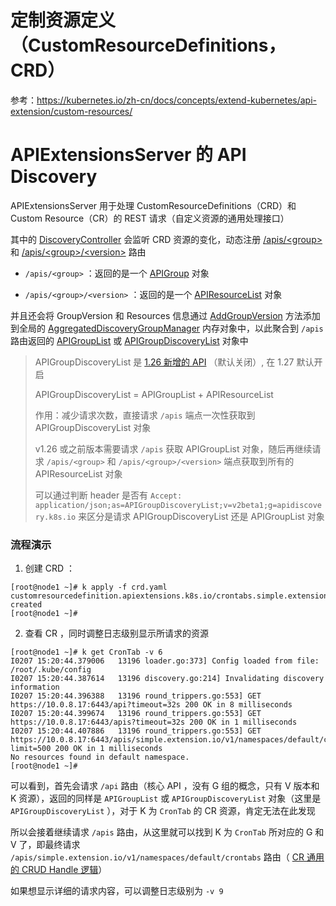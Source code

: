 # 定制资源定义（CustomResourceDefinitions，CRD）

参考：https://kubernetes.io/zh-cn/docs/concepts/extend-kubernetes/api-extension/custom-resources/

# APIExtensionsServer 的 API Discovery

APIExtensionsServer 用于处理 CustomResourceDefinitions（CRD）和 Custom Resource（CR）的 REST
请求（自定义资源的通用处理接口）

其中的 [DiscoveryController](https://github.com/kubernetes/kubernetes/blob/v1.27.2/staging/src/k8s.io/apiextensions-apiserver/pkg/apiserver/customresource_discovery_controller.go#L45)
会监听 CRD
资源的变化，动态注册 [/apis/\<group>](https://github.com/kubernetes/kubernetes/blob/v1.27.2/staging/src/k8s.io/apiextensions-apiserver/pkg/apiserver/customresource_discovery_controller.go#L246)
和 [/apis/\<group>/\<version>](https://github.com/kubernetes/kubernetes/blob/v1.27.2/staging/src/k8s.io/apiextensions-apiserver/pkg/apiserver/customresource_discovery_controller.go#L259-L261)
路由

- `/apis/<group>`
  ：返回的是一个 [APIGroup](https://github.com/kubernetes/kubernetes/blob/v1.27.2/staging/src/k8s.io/apimachinery/pkg/apis/meta/v1/types.go#L1057-L1076)
  对象

- `/apis/<group>/<version>`
  ：返回的是一个 [APIResourceList](https://github.com/kubernetes/kubernetes/blob/v1.27.2/staging/src/k8s.io/apimachinery/pkg/apis/meta/v1/types.go#L1148-L1154)
  对象

并且还会将 GroupVersion 和 Resources
信息通过 [AddGroupVersion](https://github.com/kubernetes/kubernetes/blob/v1.27.2/staging/src/k8s.io/apiextensions-apiserver/pkg/apiserver/customresource_discovery_controller.go#L267-L271)
方法添加到全局的 [AggregatedDiscoveryGroupManager](https://github.com/kubernetes/kubernetes/blob/v1.27.2/staging/src/k8s.io/apiserver/pkg/server/config.go#L278)
内存对象中，以此聚合到 `/apis`
路由返回的 [APIGroupList](https://github.com/kubernetes/kubernetes/blob/v1.27.2/staging/src/k8s.io/apimachinery/pkg/apis/meta/v1/types.go#L1047-L1051)
或 [APIGroupDiscoveryList](https://github.com/kubernetes/kubernetes/blob/v1.27.2/staging/src/k8s.io/api/apidiscovery/v2beta1/types.go#L33-L41)
对象中

> APIGroupDiscoveryList 是 [1.26 新增的 API](https://github.com/kubernetes/enhancements/issues/3352) （默认关闭）, 在 1.27
> 默认开启
>
> APIGroupDiscoveryList = APIGroupList + APIResourceList
>
> 作用：减少请求次数，直接请求 `/apis` 端点一次性获取到 APIGroupDiscoveryList 对象
>
> v1.26 或之前版本需要请求 `/apis` 获取 APIGroupList 对象，随后再继续请求 `/apis/<group>` 和 `/apis/<group>/<version>`
> 端点获取到所有的 APIResourceList 对象
>
> 可以通过判断 header 是否有 `Accept: application/json;as=APIGroupDiscoveryList;v=v2beta1;g=apidiscovery.k8s.io` 来区分是请求
> APIGroupDiscoveryList 还是 APIGroupList 对象

### 流程演示

1. 创建 CRD ：

```shell
[root@node1 ~]# k apply -f crd.yaml 
customresourcedefinition.apiextensions.k8s.io/crontabs.simple.extension.io created
[root@node1 ~]# 
```

2. 查看 CR ，同时调整日志级别显示所请求的资源

```shell
[root@node1 ~]# k get CronTab -v 6
I0207 15:20:44.379006   13196 loader.go:373] Config loaded from file:  /root/.kube/config
I0207 15:20:44.387614   13196 discovery.go:214] Invalidating discovery information
I0207 15:20:44.396388   13196 round_trippers.go:553] GET https://10.0.8.17:6443/api?timeout=32s 200 OK in 8 milliseconds
I0207 15:20:44.399674   13196 round_trippers.go:553] GET https://10.0.8.17:6443/apis?timeout=32s 200 OK in 1 milliseconds
I0207 15:20:44.407886   13196 round_trippers.go:553] GET https://10.0.8.17:6443/apis/simple.extension.io/v1/namespaces/default/crontabs?limit=500 200 OK in 1 milliseconds
No resources found in default namespace.
[root@node1 ~]# 
```

可以看到，首先会请求 `/api` 路由（核心 API ，没有 G 组的概念，只有 V 版本和 K 资源），返回的同样是 `APIGroupList` 或
`APIGroupDiscoveryList` 对象（这里是 `APIGroupDiscoveryList` ），对于 K 为 `CronTab` 的 CR 资源，肯定无法在此发现

所以会接着继续请求 `/apis` 路由，从这里就可以找到 K 为 `CronTab` 所对应的 G 和 V
了，即最终请求 `/apis/simple.extension.io/v1/namespaces/default/crontabs`
路由（ [CR 通用的 CRUD Handle 逻辑](https://github.com/kubernetes/kubernetes/blob/v1.27.2/staging/src/k8s.io/apiextensions-apiserver/pkg/apiserver/customresource_handler.go#L225-L360)）

如果想显示详细的请求内容，可以调整日志级别为 `-v 9`
